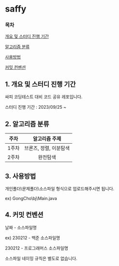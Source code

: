 # saffy
### 목차
[개요 및 스터디 진행 기간](#1-개요-및-스터디-진행-기간)

[알고리즘 분류](#2-알고리즘-분류)

[사용방법](#3-사용방법)

[커밋 컨벤션](#4-커밋-컨벤션)

## 1. 개요 및 스터디 진행 기간

싸피 코딩테스트 대비 코드 공유 레포입니다.


스터디 진행 기간 : 2023/09/25 ~ 

## 2. 알고리즘 분류
|주차|알고리즘 주제|
|:-----:|:-----:|
|1주차|브론즈, 정렬, 이분탐색|
|2주차|완전탐색|

## 3. 사용방법
개인폴더\문제폴더\소스파일 형식으로 업로드해주시면 됩니다.

ex)
GongCho\bj\Main.java

## 4. 커밋 컨벤션
 날짜 - 소스파일명
 
 ex)
 230212 - 백준 소스파일명
 
 230212 - 프로그래머스 소스파일명
 
 소스파일 네이밍 규칙은 별도로 없습니다.
 
